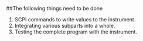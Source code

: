 ##The following things need to be done
1. SCPI commands to write values to the instrument.
2. Integrating various subparts into a whole.
3. Testing the complete program with the instrument.